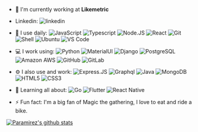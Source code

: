 - 🏢 I'm currently working at **Likemetric**

- Linkedin: ![linkedin](https://img.shields.io/badge/linkedin-social-007ACC?style=social&logo=linkedin&link=www.linkedin.com/in/paramirez2)

- 🚀 I use daily: ![JavaScript](https://img.shields.io/badge/-JavaScript-black?style=flat-square&logo=javascript) ![Typescript](https://img.shields.io/badge/-Typescript-black?style=flat-square&logo=typescript)  ![Node.JS](https://img.shields.io/badge/-Node.JS-black?style=flat-square&logo=Node.js)  ![React](https://img.shields.io/badge/-React-3b2e5a?style=flat-square&logo=react) ![Git](https://img.shields.io/badge/-Git-black?style=flat-square&logo=git) ![Shell](https://img.shields.io/badge/-Shell-241F31?style=flat-square&logo=windowsterminal) ![Ubuntu](https://img.shields.io/badge/-Arch_Linux-241F31?style=flat-square&logo=archlinux) ![VS Code](https://img.shields.io/badge/-VS%20Code-007ACC?style=flat-square&logo=visual-studio-code)
  
- 💻 I work using: ![Python](https://img.shields.io/badge/-Python-FFCD11?style=flat-square&logo=Python) ![MaterialUI](https://img.shields.io/badge/-MatrialUI-0081CB?style=flat-square&logo=material-UI) ![Django](https://img.shields.io/badge/-Django-092E20?style=flat-square&logo=Django) ![PostgreSQL](https://img.shields.io/badge/-PostgreSQL-CCC?style=flat-square&logo=postgresql) ![Amazon AWS](https://img.shields.io/badge/Amazon%20AWS-232F3E?style=flat-square&logo=amazon-aws) ![GitHub](https://img.shields.io/badge/-GitHub-181717?style=flat-square&logo=github) ![GitLab](https://img.shields.io/badge/-GitLab-FCA121?style=flat-square&logo=gitlab)
  
- ⚙️ I also use and work:  ![Express.JS](https://img.shields.io/badge/-Express.JS-c7b198?style=flat-square&logo=Express.JS)   ![Graphql](https://img.shields.io/badge/-Graphql-E10098?style=flat-square&logo=Graphql)  ![Java](https://img.shields.io/badge/-Java-3f4441?style=flat-square&logo=java)  ![MongoDB](https://img.shields.io/badge/-MongoDB-black?style=flat-square&logo=mongodb) ![HTML5](https://img.shields.io/badge/-HTML5-E34F26?style=flat-square&logo=html5&logoColor=white) ![CSS3](https://img.shields.io/badge/-CSS3-1572B6?style=flat-square&logo=css3)

- 🌱 Learning all about: ![Go](https://img.shields.io/badge/-GO-black?style=flat-square&logo=go) ![Flutter](https://img.shields.io/badge/Flutter-black?style=flat-square&logo=Flutter) ![React Native](https://img.shields.io/badge/-React_Native-black?style=flat-square&logo=react)
  
  
- ⚡️ Fun fact: I'm a big fan of Magic the gathering, I love to eat and ride a bike.

[ ![Paramirez's github stats](https://github-readme-stats.vercel.app/api?username=paramirez&theme=dark&show_icons=true)](https://github.com/paramirez)
